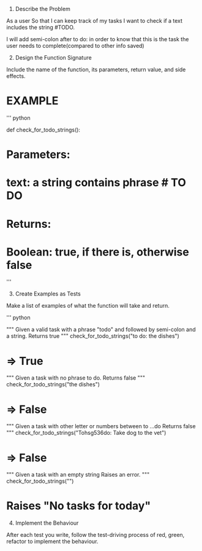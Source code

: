 1. Describe the Problem

As a user
So that I can keep track of my tasks
I want to check if a text includes the string #TODO.

I will add semi-colon after to do: in order to know that this is the task the user needs to complete(compared to other info saved)

2. Design the Function Signature

Include the name of the function, its parameters, return value, and side effects.

# EXAMPLE
'''
python

def check_for_todo_strings():
# Parameters:
#   text: a string contains phrase # TO DO
# Returns: 
#   Boolean: true, if there is, otherwise false
'''

3. Create Examples as Tests

Make a list of examples of what the function will take and return.

'''
python

"""
Given a valid task with a phrase "todo" and followed by semi-colon and a string.
Returns true
"""
check_for_todo_strings("to do: the dishes")
# => True




"""
Given a task with no phrase to do.
Returns false
"""
check_for_todo_strings("the dishes")
# => False

"""
Given a task with other letter or numbers between to ...do
Returns false
"""
check_for_todo_strings("Tohsg536do: Take dog to the vet")
# => False


"""
Given a task with an empty string
Raises an error.
"""
check_for_todo_strings("")
# Raises "No tasks for today"

4. Implement the Behaviour

After each test you write, follow the test-driving process of red, green, refactor to implement the behaviour.

